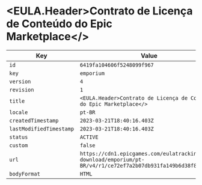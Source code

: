 # <EULA.Header>Contrato de Licença de Conteúdo do Epic Marketplace</>

| Key | Value |
| --- | ----- |
| `id` | `6419fa104606f5248099f967` |
| `key` | `emporium` |
| `version` | `4` |
| `revision` | `1` |
| `title` | `<EULA.Header>Contrato de Licença de Conteúdo do Epic Marketplace</>` |
| `locale` | `pt-BR` |
| `createdTimestamp` | `2023-03-21T18:40:16.403Z` |
| `lastModifiedTimestamp` | `2023-03-21T18:40:16.403Z` |
| `status` | `ACTIVE` |
| `custom` | `false` |
| `url` | `https://cdn1.epicgames.com/eulatracking-download/emporium/pt-BR/v4/r1/ce72ef7a2b07db931fa149b6d38f8a86.pdf` |
| `bodyFormat` | `HTML` |
